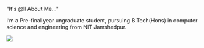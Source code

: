 "It's @ll About Me..."

I’m a Pre-final year ungraduate student, pursuing B.Tech(Hons) in computer science and engineering from NIT Jamshedpur.



<img src="https://github-readme-stats.vercel.app/api?username=laxmi2230&&show_icons=true&title_color=ffffff&icon_color=bb2acf&text_color=daf7dc&bg_color=151515">
